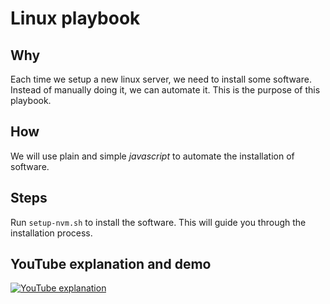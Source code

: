 # Linux playbook

## Why
Each time we setup a new linux server, we need to install some software. Instead of manually doing it, we can automate it. This is the purpose of this playbook.

## How
We will use plain and simple *javascript* to automate the installation of software.

## Steps
Run `setup-nvm.sh` to install the software. This will guide you through the installation process.

## YouTube explanation and demo

[![YouTube explanation](https://img.youtube.com/vi/GM6A4dmmOhY/0.jpg)](https://youtu.be/GM6A4dmmOhY)
